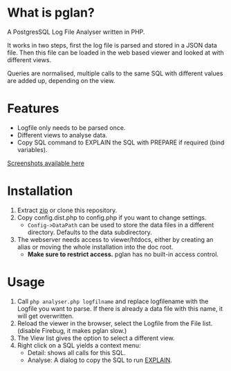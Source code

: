 What is pglan?
====
A PostgresSQL Log File Analyser written in PHP.

It works in two steps, first the log file is parsed and stored in a JSON data file. Then this file can be loaded in the web based viewer and looked at with different views.

Queries are normalised, multiple calls to the same SQL with different values are added up, depending on the view.

Features
====

- Logfile only needs to be parsed once.
- Different views to analyse data.
- Copy SQL command to EXPLAIN the SQL with PREPARE if required (bind variables).

[Screenshots available here](https://github.com/andreme/pglan/wiki/Screenshots)

Installation
====
1. Extract [zip](https://github.com/andreme/pglan/zipball/master) or clone this repository.
2. Copy config.dist.php to config.php if you want to change settings.
	- `Config->DataPath` can be used to store the data files in a different directory. Defaults to the data subdirectory.
3. The webserver needs access to viewer/htdocs, either by creating an alias or moving the whole installation into the doc root.
	- **Make sure to restrict access.** pglan has no built-in access control.

Usage
====
1. Call `php analyser.php logfilname` and replace logfilename with the Logfile you want to parse. If there is already a data file with this name, it will get overwritten.
2. Reload the viewer in the browser, select the Logfile from the File list. (disable Firebug, it makes pglan slow.)
3. The View list gives the option to select a different view.
4. Right click on a SQL yields a context menu:
	- Detail: shows all calls for this SQL.
	- Analyse: A dialog to copy the SQL to run [EXPLAIN](http://www.postgresql.org/docs/current/static/sql-explain.html).
